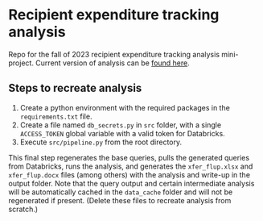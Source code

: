 # Recipient expenditure tracking analysis

Repo for the fall of 2023 recipient expenditure tracking analysis mini-project. Current version of analysis can be [found here](https://docs.google.com/document/d/15H2iSblt9dTKrPIReEqJcXH3xajhHYhN-1b7Y3IenBk/edit). 

## Steps to recreate analysis

1. Create a python environment with the required packages in the `requirements.txt` file.
2. Create a file named `db_secrets.py` in `src` folder, with a single `ACCESS_TOKEN` global variable with a valid token for Databricks. 
3. Execute `src/pipeline.py` from the root directory. 

This final step regenerates the base queries, pulls the generated queries from Databricks, runs the analysis, and generates the `xfer_flup.xlsx` and `xfer_flup.docx` files (among others) with the analysis and write-up in the output folder. Note that the query output and certain intermediate analysis will be automatically cached in the `data_cache` folder and will not be regenerated if present. (Delete these files to recreate analysis from scratch.)

